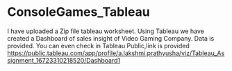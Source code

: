 # ConsoleGames_Tableau
I have uploaded a Zip file tableau worksheet.
Using Tableau we have created a Dashboard of sales insight of Video Gaming Company.
Data is provided.
You can even check in Tableau Public,link is provided
https://public.tableau.com/app/profile/a.lakshmi.prathyusha/viz/Tableau_Assignment_16723310218520/Dashboard1
